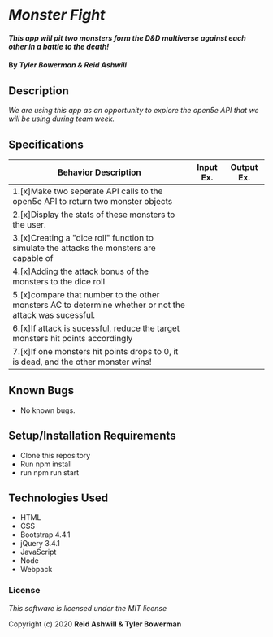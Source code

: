 # _Monster Fight_

#### _This app will pit two monsters form the D&D multiverse against each other in a battle to the death!_

#### By _**Tyler Bowerman & Reid Ashwill**_

## Description

_We are using this app as an opportunity to explore the open5e API that we will be using during team week._
 

## Specifications

|   Behavior Description   |  Input Ex.   |        Output Ex.        |
|------------------------------|--------------|--------------------------|
| 1.[x]Make two seperate API calls to the open5e API to return two monster objects
| 2.[x]Display the stats of these monsters to the user.
| 3.[x]Creating a "dice roll" function to simulate the attacks the monsters are capable of
| 4.[x]Adding the attack bonus of the monsters to the dice roll
| 5.[x]compare that number to the other monsters AC to determine whether or not the attack was sucessful.
| 6.[x]If attack is sucessful, reduce the target monsters hit points accordingly
| 7.[x]If one monsters hit points drops to 0, it is dead, and the other monster wins!

## Known Bugs
* No known bugs.


## Setup/Installation Requirements

* Clone this repository
* Run npm install
* run npm run start

## Technologies Used

* HTML
* CSS
* Bootstrap 4.4.1
* jQuery 3.4.1
* JavaScript
* Node
* Webpack


### License

*This software is licensed under the MIT license*

Copyright (c) 2020 **Reid Ashwill & Tyler Bowerman**